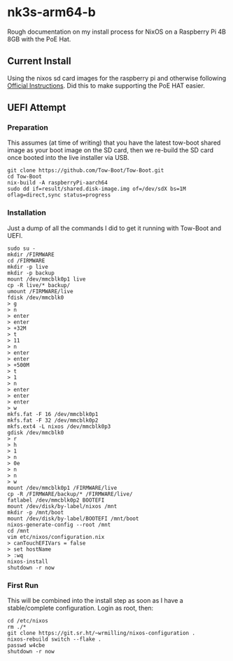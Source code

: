 # nk3s-arm64-b

Rough documentation on my install process for NixOS on a Raspberry Pi 4B 8GB with the PoE Hat.

## Current Install

Using the nixos sd card images for the raspberry pi and otherwise following [Official Instructions](https://nixos.wiki/wiki/NixOS_on_ARM/Raspberry_Pi). Did this to make supporting the PoE HAT easier.

## UEFI Attempt

### Preparation

This assumes (at time of writing) that you have the latest tow-boot shared image as your boot image on the SD card, then we re-build the SD card once booted into the live installer via USB.

```
git clone https://github.com/Tow-Boot/Tow-Boot.git
cd Tow-Boot
nix-build -A raspberryPi-aarch64
sudo dd if=result/shared.disk-image.img of=/dev/sdX bs=1M oflag=direct,sync status=progress
```

### Installation

Just a dump of all the commands I did to get it running with Tow-Boot and UEFI.

```
sudo su -
mkdir /FIRMWARE
cd /FIRMWARE
mkdir -p live
mkdir -p backup
mount /dev/mmcblk0p1 live
cp -R live/* backup/
umount /FIRMWARE/live
fdisk /dev/mmcblk0
> g
> n
> enter
> enter
> +32M
> t
> 11
> n
> enter
> enter
> +500M
> t
> 1
> n
> enter
> enter
> enter
> w
mkfs.fat -F 16 /dev/mmcblk0p1
mkfs.fat -F 32 /dev/mmcblk0p2
mkfs.ext4 -L nixos /dev/mmcblk0p3
gdisk /dev/mmcblk0
> r
> h
> 1
> n
> 0e
> n
> n
> w
mount /dev/mmcblk0p1 /FIRMWARE/live
cp -R /FIRMWARE/backup/* /FIRMWARE/live/
fatlabel /dev/mmcblk0p2 BOOTEFI
mount /dev/disk/by-label/nixos /mnt
mkdir -p /mnt/boot
mount /dev/disk/by-label/BOOTEFI /mnt/boot
nixos-generate-config --root /mnt
cd /mnt
vim etc/nixos/configuration.nix
> canTouchEFIVars = false
> set hostName
> :wq
nixos-install
shutdown -r now
```

### First Run

This will be combined into the install step as soon as I have a stable/complete configuration. Login as root, then:

```
cd /etc/nixos
rm ./*
git clone https://git.sr.ht/~wrmilling/nixos-configuration .
nixos-rebuild switch --flake .
passwd w4cbe
shutdown -r now
```